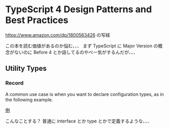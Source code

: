 # TypeScript 4 Design Patterns and Best Practices

<https://www.amazon.com/dp/1800563426> の写経

この本を読む価値があるのか悩む、、、
まず TypeScript に Major Version の概念がないのに Before 4 とか話してるのやべー気がするんだが、、、

## Utility Types

### Record

A common use case is when you want to declare configuration types, as in the following example.

[例](chap2_utility_types.ts)

こんなことする？
普通に interface とか type とかで定義するような、、、
